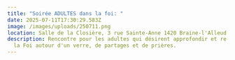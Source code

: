 ```yaml
---
title: "Soirée ADULTES dans la foi: "
date: 2025-07-11T17:30:29.583Z
image: /images/uploads/250711.png
location: Salle de la Closière, 3 rue Sainte-Anne 1420 Braine-l'Alleud
description: Rencontre pour les adultes qui désirent approfondir et re-découvrir
  la Foi autour d'un verre, de partages et de prières.
---
```

